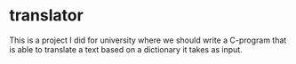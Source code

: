 # translator
This is a project I did for university where we should write a C-program that is able to translate a text based on a dictionary it takes as input.
